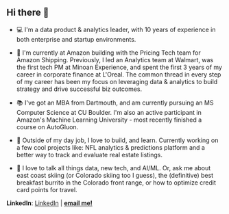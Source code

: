 ## Hi there 👋

<!--
**kaiasdad01/kaiasdad01** is a ✨ _special_ ✨ repository because its `README.md` (this file) appears on your GitHub profile.

Here are some ideas to get you started:

- 🔭 I’m currently working on ...
- 🌱 I’m currently learning ...
- 👯 I’m looking to collaborate on ...
- 🤔 I’m looking for help with ...
- 💬 Ask me about ...
- 📫 How to reach me: ...
- 😄 Pronouns: ...
- ⚡ Fun fact: ...
-->



- 💻 I'm a data product & analytics leader, with 10 years of experience in both enterprise and startup environments. 

- 💾 I'm currently at Amazon building with the Pricing Tech team for Amazon Shipping. Previously, I led an Analytics team at Walmart, was the first tech PM at Minoan Experience, and spent the first 3 years of my career in corporate finance at L'Oreal. The common thread in every step of my career has been my focus on leveraging data & analytics to build strategy and drive successful biz outcomes. 

- 📚 I've got an MBA from Dartmouth, and am currently pursuing an MS Computer Science at CU Boulder. I'm also an active participant in Amazon's Machine Learning University - most recently finished a course on AutoGluon.  

- 🔭 Outside of my day job, I love to build, and learn. Currently working on a few cool projects like: NFL analytics & predictions platform and a better way to track and evaluate real estate listings.

- 💬 I love to talk all things data, new tech, and AI/ML. Or, ask me about east coast skiing (or Colorado skiing too I guess), the (definitive) best breakfast burrito in the Colorado front range, or how to optimize credit card points for travel.

**LinkedIn**: [LinkedIn](https://www.linkedin.com/in/matthewjbdwyer/) | [**email me!**](mailto:mjbdwyer@gmail.com)

